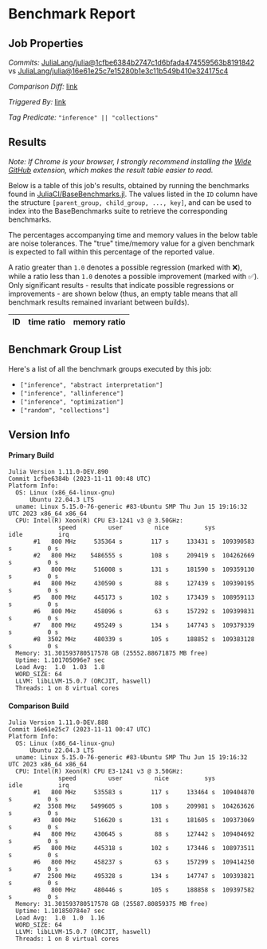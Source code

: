 # Benchmark Report

## Job Properties

*Commits:* [JuliaLang/julia@1cfbe6384b2747c1d6bfada474559563b8191842](https://github.com/JuliaLang/julia/commit/1cfbe6384b2747c1d6bfada474559563b8191842) vs [JuliaLang/julia@16e61e25c7e15280b1e3c11b549b410e324175c4](https://github.com/JuliaLang/julia/commit/16e61e25c7e15280b1e3c11b549b410e324175c4)

*Comparison Diff:* [link](https://github.com/JuliaLang/julia/compare/16e61e25c7e15280b1e3c11b549b410e324175c4..1cfbe6384b2747c1d6bfada474559563b8191842)

*Triggered By:* [link](https://github.com/JuliaLang/julia/pull/52119#issuecomment-1806656159)

*Tag Predicate:* `"inference" || "collections"`

## Results

*Note: If Chrome is your browser, I strongly recommend installing the [Wide GitHub](https://chrome.google.com/webstore/detail/wide-github/kaalofacklcidaampbokdplbklpeldpj?hl=en)
extension, which makes the result table easier to read.*

Below is a table of this job's results, obtained by running the benchmarks found in
[JuliaCI/BaseBenchmarks.jl](https://github.com/JuliaCI/BaseBenchmarks.jl). The values
listed in the `ID` column have the structure `[parent_group, child_group, ..., key]`,
and can be used to index into the BaseBenchmarks suite to retrieve the corresponding
benchmarks.

The percentages accompanying time and memory values in the below table are noise tolerances. The "true"
time/memory value for a given benchmark is expected to fall within this percentage of the reported value.

A ratio greater than `1.0` denotes a possible regression (marked with :x:), while a ratio less
than `1.0` denotes a possible improvement (marked with :white_check_mark:). Only significant results - results
that indicate possible regressions or improvements - are shown below (thus, an empty table means that all
benchmark results remained invariant between builds).

| ID | time ratio | memory ratio |
|----|------------|--------------|

## Benchmark Group List

Here's a list of all the benchmark groups executed by this job:

- `["inference", "abstract interpretation"]`
- `["inference", "allinference"]`
- `["inference", "optimization"]`
- `["random", "collections"]`

## Version Info

#### Primary Build

```
Julia Version 1.11.0-DEV.890
Commit 1cfbe6384b (2023-11-11 00:48 UTC)
Platform Info:
  OS: Linux (x86_64-linux-gnu)
      Ubuntu 22.04.3 LTS
  uname: Linux 5.15.0-76-generic #83-Ubuntu SMP Thu Jun 15 19:16:32 UTC 2023 x86_64 x86_64
  CPU: Intel(R) Xeon(R) CPU E3-1241 v3 @ 3.50GHz: 
              speed         user         nice          sys         idle          irq
       #1   800 MHz     535364 s        117 s     133431 s  109390583 s          0 s
       #2   800 MHz    5486555 s        108 s     209419 s  104262669 s          0 s
       #3   800 MHz     516008 s        131 s     181590 s  109359130 s          0 s
       #4   800 MHz     430590 s         88 s     127439 s  109390195 s          0 s
       #5   800 MHz     445173 s        102 s     173439 s  108959113 s          0 s
       #6   800 MHz     458096 s         63 s     157292 s  109399831 s          0 s
       #7   800 MHz     495249 s        134 s     147743 s  109379339 s          0 s
       #8  3502 MHz     480339 s        105 s     188852 s  109383128 s          0 s
  Memory: 31.301593780517578 GB (25552.88671875 MB free)
  Uptime: 1.101705096e7 sec
  Load Avg:  1.0  1.03  1.8
  WORD_SIZE: 64
  LLVM: libLLVM-15.0.7 (ORCJIT, haswell)
  Threads: 1 on 8 virtual cores

```

#### Comparison Build

```
Julia Version 1.11.0-DEV.888
Commit 16e61e25c7 (2023-11-11 00:47 UTC)
Platform Info:
  OS: Linux (x86_64-linux-gnu)
      Ubuntu 22.04.3 LTS
  uname: Linux 5.15.0-76-generic #83-Ubuntu SMP Thu Jun 15 19:16:32 UTC 2023 x86_64 x86_64
  CPU: Intel(R) Xeon(R) CPU E3-1241 v3 @ 3.50GHz: 
              speed         user         nice          sys         idle          irq
       #1   800 MHz     535583 s        117 s     133464 s  109404870 s          0 s
       #2  3508 MHz    5499605 s        108 s     209981 s  104263626 s          0 s
       #3   800 MHz     516620 s        131 s     181605 s  109373069 s          0 s
       #4   800 MHz     430645 s         88 s     127442 s  109404692 s          0 s
       #5   800 MHz     445318 s        102 s     173446 s  108973511 s          0 s
       #6   800 MHz     458237 s         63 s     157299 s  109414250 s          0 s
       #7  2500 MHz     495328 s        134 s     147747 s  109393821 s          0 s
       #8   800 MHz     480446 s        105 s     188858 s  109397582 s          0 s
  Memory: 31.301593780517578 GB (25587.80859375 MB free)
  Uptime: 1.101850784e7 sec
  Load Avg:  1.0  1.0  1.16
  WORD_SIZE: 64
  LLVM: libLLVM-15.0.7 (ORCJIT, haswell)
  Threads: 1 on 8 virtual cores

```
